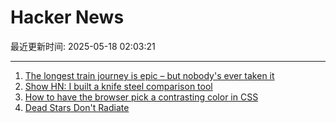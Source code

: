 # Hacker News

最近更新时间: 2025-05-18 02:03:21

--- 
1. [The longest train journey is epic – but nobody's ever taken it](https://bigthink.com/strange-maps/portugal-to-singapore-train/) 
2. [Show HN: I built a knife steel comparison tool](https://new.knife.day/blog/knife-steel-comparisons/all) 
3. [How to have the browser pick a contrasting color in CSS](https://webkit.org/blog/16929/contrast-color/) 
4. [Dead Stars Don't Radiate](https://johncarlosbaez.wordpress.com/2025/05/17/dead-stars-dont-radiate-and-shrink/) 
